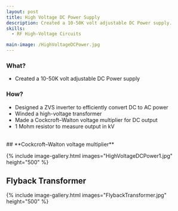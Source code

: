 ```yaml
---
layout: post
title: High Voltage DC Power Supply
description: Created a 10-50K volt adjustable DC Power supply.
skills: 
  - RF High-Voltage Circuits

main-image: /HighVoltageDCPower.jpg
---
```


### **What?**
 - Created a 10-50K volt adjustable DC Power supply

### **How?**
- Designed a ZVS inverter to efficiently convert DC to AC power
- Winded a high-voltage transformer
- Made a Cockcroft–Walton voltage multiplier for DC output
- 1 Mohm resistor to measure output in kV


<br>
## **Cockcroft–Walton voltage multiplier**

{% include image-gallery.html images="HighVoltageDCPower1.jpg" height="500" %}

## **Flyback Transformer**
{% include image-gallery.html images="FlybackTransformer.jpg" height="500" %}
